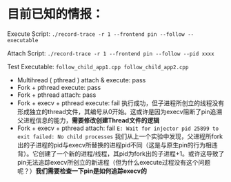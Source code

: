# 目前已知的情报：

Execute Script: ``./record-trace -r 1 --frontend pin --follow -- executable``

Attach Script: ``./record-trace -r 1 --frontend pin --follow --pid xxxx``

Test Executable: ``follow_child_app1.cpp follow_child_app2.cpp``

* Multihread ( pthread ) attach & execute: pass
* Fork + pthread execute: pass
* Fork + pthread attach: pass
* Fork + execv + pthread execute: fail
    执行成功，但子进程所创立的线程没有形成独立的thread文件，其编号从0开始。这或许是因为execv阻断了pin追溯父进程信息的能力，**需要修改创建Thread文件的逻辑**
* Fork + execv + pthread attach: fail
    ``E: Wait for injector pid 25899 to exit failed: No child processes``
    我们从上一个实验中发现，父进程所fork出的子进程的pid与execv所替换的进程pid不同（这是与原生pin的行为相违背）。它创建了一个新的进程/线程，其pid为fork出的子进程+1。或许这导致了pin无法追踪execv所创立的新进程（但为什么execute过程没有这个问题呢？）**我们需要检查一下pin是如何追踪execv的**
    